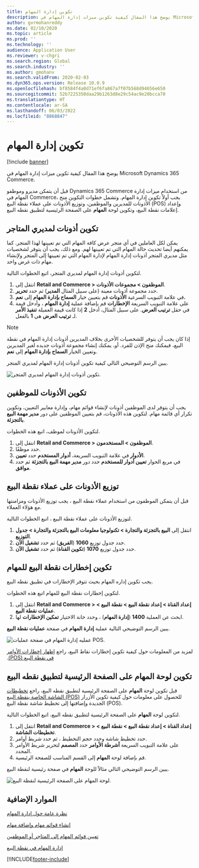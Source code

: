 ```yaml
---
title: تكوين إدارة المهام
description: يوضح هذا المقال كيفية تكوين ميزات إدارة المهام في Microsoft Dynamics 365 Commerce.
author: gvrmohanreddy
ms.date: 02/10/2020
ms.topic: article
ms.prod: ''
ms.technology: ''
audience: Application User
ms.reviewer: v-chgri
ms.search.region: Global
ms.search.industry: ''
ms.author: gmohanv
ms.search.validFrom: 2020-02-03
ms.dyn365.ops.version: Release 10.0.9
ms.openlocfilehash: bf8584f4a0d71ef6fa867a7f07b568d94656e650
ms.sourcegitcommit: 52b7225350daa29b1263d8e29c54ac9e20bcca70
ms.translationtype: HT
ms.contentlocale: ar-SA
ms.lasthandoff: 06/03/2022
ms.locfileid: "8868847"
---
```

# <a name="configure-task-management"></a>تكوين إدارة المهام

[!include [banner](includes/banner.md)]

يوضح هذا المقال كيفية تكوين ميزات إدارة المهام في Microsoft Dynamics 365 Commerce.

قبل أن يتمكن مديرو وموظفو Dynamics 365 Commerce من استخدام ميزات إدارة المهام في Commerce، يجب أولاً تكوين إدارة المهام. وتشمل خطوات التكوين منح الأذونات للمديرين والموظفين، وتوزيع الأذونات على عملاء نقطة البيع (POS) وإعداد إعلامات نقطة البيع، وتكوين لوحة **المهام** على الصفحة الرئيسية لتطبيق نقطه البيع.

## <a name="configure-permissions-for-store-managers"></a>تكوين أذونات لمديري المتاجر

يمكن لكل العاملين في أي متجر عرض كافة المهام التي تم تعيينها لهذا المتجر. كما يمكنهم أيضا تحديث حالة المهام التي تم تعيينها لهم. ومع ذلك، يجب أن يتوفر لشخصيات مثل مديري المتجر أذونات إدارة المهام لإدارة المهام التي تم تعيينها إلى المتجر ولإنشاء مهام ذات غرض واحد.

لتكوين أذونات إدارة المهام لمديري المتجر، اتبع الخطوات التالية.

1. انتقل إلى **Retail and Commerce \> الموظفون \> ‏‫مجموعات الأذونات‬**.
1. حدد مجموعة أذونات معينة (على سبيل المثال **المدير**) ثم حدد **تحرير**.
1. في علامة التبويب السرعية **الأذونات** قم بتعيين خيار **السماح بإدارة المهام** إلى **نعم.**
1. على علامة التبويب السريعة **الإخطارات** قم بإضافة عملية **إدارة المهام** ، وأدخل قيمة في حقل **ترتيب العرض**. على سبيل المثال، أدخل **2** إذا كانت قيمة العميلة **‏‫تنفيذ الأمر‬** لـ **ترتيب العرض** هي **1** بالفعل.
    
> [!NOTE]
> إذا كان يجب أن يتوفر للشخصيات الأخرى بخلاف المديرين أذونات إدارة المهام في نقطة البيع، فيمكنك منح الإذن للفرد. أو، يمكنك إنشاء مجموعة أذونات جديده لغير المديرين وتعيين الخيار **السماح بإدارة المهام** إلى **نعم**.

يبين الرسم التوضيحي التالي كيفية تكوين أذونات إدارة المهام لمديري المتجر.

![تكوين أذونات إدارة المهام لمديري المتجر.](media/HQ-POS-Tasks-Notifications-User-Permission.png)

## <a name="configure-permissions-for-employees"></a>تكوين الأذونات للموظفين

يجب أن يتوفر لدى الموظفين أذونات لإنشاء قوائم مهام، وإدارة معايير التعيين، وتكوين تكرار أي قائمة مهام. لتكوين هذه الأذونات، قم بتعيين الموظفين على دور **مدير مهمة البيع بالتجزئة**.

لتكوين الأذونات لموظف، اتبع هذه الخطوات.

1. انتقل إلى **Retail and Commerce \> الموظفون \> المستخدمون**.
1. حدد موظفًا.
1. في علامة التبويب السريعة، **أدوار المستخدم** حدد **تعيين‏‎ الأدوار**.
1. في مربع الحوار **تعيين أدوار للمستخدم** حدد دور **مدير مهمة البيع بالتجزئة** ثم حدد **موافق**.

## <a name="distribute-permissions-to-pos-clients"></a>توزيع الأذونات على عملاء نقطة البيع

قبل أن يتمكن الموظفون من استخدام عملاء نقطة البيع ، يجب توزيع الأذونات ومزامنتها مع هؤلاء العملاء.

لتوزيع الأذونات على عملاء نقطة البيع ، اتبع الخطوات التالية.

1. انتقل إلى **البيع بالتجزئة والتجارة \> تكنولوجيا معلومات البيع بالتجزئة والتجارة \> جدول التوزيع**.
1. حدد جدول توزيع **1060** (**الفريق‬**) ثم حدد **تشغيل الآن**.
1. حدد جدول توزيع **1070** (**تكوين القناة**) ثم حدد **تشغيل الآن**.

## <a name="configure-pos-notifications-for-tasks"></a>تكوين إخطارات نقطة البيع للمهام

يجب تكوين إداره المهام بحيث تتوفر الإخطارات في تطبيق نقطه البيع.

لتكوين إخطارات نقطة البيع للمهام اتبع هذه الخطوات.

1. انتقل إلى **Retail and Commerce \> إعداد القناة \> إعداد نقطة البيع \> نقطة البيع \> عمليات نقطة البيع**.
1. ابحث عن العملية **1400** (**إدارة المهام**) ، وحدد خانة الاختيار **تمكين الإخطارات** لها.

يبين الرسم التوضيحي التالية عملية **إدارة المهام** في صفحة **عمليات نقطة البيع**.

![عمليه إدارة المهام في صفحة عمليات POS.](media/HQ-POS-Tasks-Notifications.png)

لمزيد من المعلومات حول كيفية تكوين إخطارات نقاط البيع، راجع [‏‫إظهار إخطارات الأوامر في نقطة البيع (POS)](notifications-pos.md).

## <a name="configure-the-tasks-tile-on-a-pos-application-home-page"></a>تكوين لوحة المهام على الصفحة الرئيسية لتطبيق نقطه البيع

قبل تكوين لوحة **المهام** على الصفحة الرئيسية لتطبيق نقطه البيع، راجع [تخطيطات الشاشة الخاصة بنقطة البيع (POS)‬](pos-screen-layouts.md) للحصول على معلومات حول كيفية تكوين الأزرار الجديدة وإضافتها إلى تخطيط شاشة نقطة البيع (POS).

لتكوين لوحة **المهام** على الصفحة الرئيسية لتطبيق نقطه البيع، اتبع الخطوات التالية.

1. انتقل إلى **Retail and Commerce \> إعداد القناة \> إعداد نقطة البيع \> نقطة البيع \> تخطيطات الشاشة**.
1. حدد تخطيط شاشة وحدد حجم التخطيط ، ثم حدد شريط أوامر.
1. على علامة التبويب السريعة **‏‫أشرطة الأوامر‬** حدد **المصمم** لتحرير شريط الأوامر المحدد.
1. قم بإضافة لوحة **المهام** إلى القسم المناسب للصفحة الرئيسية.

يبين الرسم التوضيحي التالي مثالاً للوحة **المهام** في صفحة رئيسية لنقطة البيع.

![لوحة المهام على الصفحة الرئيسية لنقطة البيع.](media/POS-home-screen-tasks-button-image.png)

## <a name="additional-resources"></a>الموارد الإضافية

[نظرة عامة حول إدارة المهام](task-mgmt-overview.md)

[إنشاء قوائم مهام وإضافة مهام](task-mgmt-create-lists.md)

[تعيين قوائم المهام إلى المتاجر أو الموظفين](task-mgmt-assign-lists.md)

[إدارة المهام في نقطة البيع](task-mgmt-POS.md)


[!INCLUDE[footer-include](../includes/footer-banner.md)]
